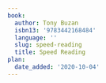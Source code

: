 ```yaml
---
book:
  author: Tony Buzan
  isbn13: '9783442168484'
  language: ''
  slug: speed-reading
  title: Speed Reading
plan:
  date_added: '2020-10-04'
---
```

